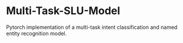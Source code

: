 # Multi-Task-SLU-Model
Pytorch implementation of a multi-task intent classification and named entity recognition model.
